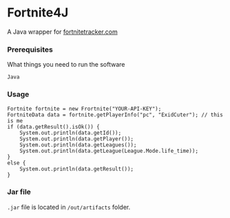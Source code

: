 # Fortnite4J
A Java wrapper for [fortnitetracker.com](https://fortnitetracker.com/)


### Prerequisites

What things you need to run the software

```
Java
```

### Usage

```
Fortnite fortnite = new Frortnite("YOUR-API-KEY");
FortniteData data = fortnite.getPlayerInfo("pc", "ExidCuter"); // this is me
if (data.getResult().isOk()) {
	System.out.println(data.getId());
    System.out.println(data.getPlayer());
    System.out.println(data.getLeagues());
	System.out.println(data.getLeague(League.Mode.life_time));
}
else {
    System.out.println(data.getResult());
}
```
### Jar file

`.jar` file is located in `/out/artifacts` folder.
